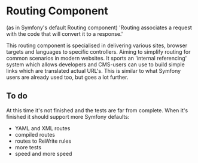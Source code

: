 Routing Component
=================

(as in Symfony's default Routing component)
'Routing associates a request with the code that will convert it to a response.'

This routing component is specialised in delivering various sites, browser 
targets and languages to specific controllers. Aiming to simplify routing for
common scenarios in modern websites.
It sports an 'internal referencing' system which allows developers and 
CMS-users can use to build simple links which are translated actual URL's. This
is similar to what Symfony users are already used too, but goes a lot further.

To do
-----

At this time it's not finished and the tests are far from complete. When it's
finished it should support more Symfony defaults:
- YAML and XML routes
- compiled routes
- routes to ReWrite rules
- more tests
- speed and more speed
